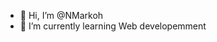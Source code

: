 - 👋 Hi, I’m @NMarkoh
- 🌱 I’m currently learning Web developemment 

<!---
NMarkoh/NMarkoh is a ✨ special ✨ repository because its `README.md` (this file) appears on your GitHub profile.
You can click the Preview link to take a look at your changes.
--->
